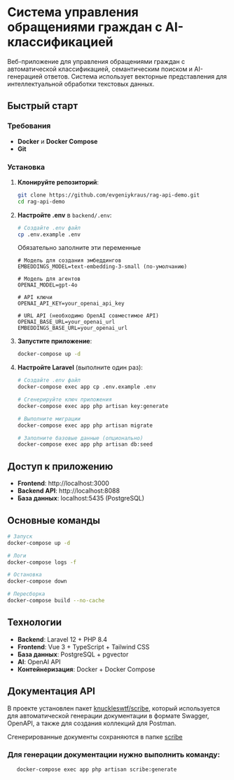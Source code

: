 # Система управления обращениями граждан с AI-классификацией

Веб-приложение для управления обращениями граждан с автоматической классификацией, семантическим поиском и AI-генерацией ответов. Система использует векторные представления для интеллектуальной обработки текстовых данных.

## Быстрый старт

### Требования
- **Docker** и **Docker Compose**
- **Git**

### Установка
1. **Клонируйте репозиторий**:
   ```bash
   git clone https://github.com/evgeniykraus/rag-api-demo.git
   cd rag-api-demo
   ```

2. **Настройте .env** в `backend/.env`:
    ```bash
   # Создайте .env файл
   cp .env.example .env
   ```
   Обязательно заполните эти переменные
   ```env
   # Модель для создания эмбеддингов
   EMBEDDINGS_MODEL=text-embedding-3-small (по-умолчанию)
   
   # Модель для агентов
   OPENAI_MODEL=gpt-4o
   
   # API ключи
   OPENAI_API_KEY=your_openai_api_key
   
   # URL API (необходимо OpenAI совместимое API)
   OPENAI_BASE_URL=your_openai_url
   EMBEDDINGS_BASE_URL=your_openai_url
   ```

3. **Запустите приложение**:
   ```bash
   docker-compose up -d
   ```

4. **Настройте Laravel** (выполните один раз):
   ```bash
   # Создайте .env файл
   docker-compose exec app cp .env.example .env
   
   # Сгенерируйте ключ приложения
   docker-compose exec app php artisan key:generate
   
   # Выполните миграции
   docker-compose exec app php artisan migrate
   
   # Заполните базовые данные (опционально)
   docker-compose exec app php artisan db:seed
   ```

## Доступ к приложению

- **Frontend**: http://localhost:3000
- **Backend API**: http://localhost:8088
- **База данных**: localhost:5435 (PostgreSQL)

## Основные команды

```bash
# Запуск
docker-compose up -d

# Логи
docker-compose logs -f

# Остановка
docker-compose down

# Пересборка
docker-compose build --no-cache
```

## Технологии

- **Backend**: Laravel 12 + PHP 8.4
- **Frontend**: Vue 3 + TypeScript + Tailwind CSS
- **База данных**: PostgreSQL + pgvector
- **AI**: OpenAI API
- **Контейнеризация**: Docker + Docker Compose

## Документация API
В проекте установлен пакет [knuckleswtf/scribe](https://scribe.knuckles.wtf/laravel/), который используется для
автоматической генерации документации в формате Swagger, OpenAPI, а также для создания коллекций для Postman.

Сгенерированные документы сохраняются в папке [scribe](backend/docs/scribe)

### Для генерации документации нужно выполнить команду:
```bash
   docker-compose exec app php artisan scribe:generate
   ```
